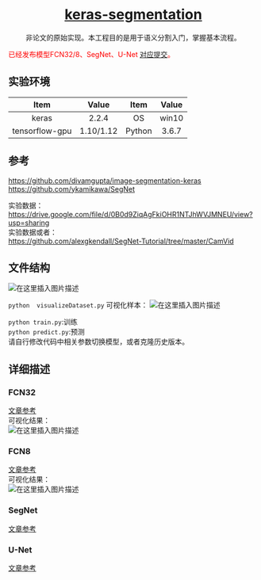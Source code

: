 <h1 align="center"><a href="https://github.com/lsh1994/keras-segmentation" target="_blank">keras-segmentation</a></h1>

<p align="center">
非论文的原始实现。本工程目的是用于语义分割入门，掌握基本流程。
</p>

<font color=red>已经发布模型FCN32/8、SegNet、U-Net [对应提交](https://github.com/lsh1994/keras-segmentation/releases)。</font>

## 实验环境

  
Item     | Value | Item     | Value
:---: | :---: | :---: | :---: 
keras | 2.2.4  | OS | win10
tensorflow-gpu | 1.10/1.12 | Python| 3.6.7

## 参考 

https://github.com/divamgupta/image-segmentation-keras  
https://github.com/ykamikawa/SegNet  
  
实验数据：  
https://drive.google.com/file/d/0B0d9ZiqAgFkiOHR1NTJhWVJMNEU/view?usp=sharing  
实验数据或者：  
https://github.com/alexgkendall/SegNet-Tutorial/tree/master/CamVid

## 文件结构  
![在这里插入图片描述](https://img-blog.csdnimg.cn/20181218212010847.png?x-oss-process=image/watermark,type_ZmFuZ3poZW5naGVpdGk,shadow_10,text_aHR0cHM6Ly9ibG9nLmNzZG4ubmV0L25pbWExOTk0,size_16,color_FFFFFF,t_70)

`python  visualizeDataset.py` 可视化样本：
![在这里插入图片描述](https://img-blog.csdnimg.cn/20181113165336706.png?x-oss-process=image/watermark,type_ZmFuZ3poZW5naGVpdGk,shadow_10,text_aHR0cHM6Ly9ibG9nLmNzZG4ubmV0L25pbWExOTk0,size_16,color_FFFFFF,t_70)

`python train.py`:训练  
`python predict.py`:预测  
请自行修改代码中相关参数切换模型，或者克隆历史版本。

## 详细描述

### FCN32

[文章参考](https://blog.csdn.net/nima1994/article/details/84031759)  
可视化结果：  
![在这里插入图片描述](https://img-blog.csdnimg.cn/2018111410255134.png?x-oss-process=image/watermark,type_ZmFuZ3poZW5naGVpdGk,shadow_10,text_aHR0cHM6Ly9ibG9nLmNzZG4ubmV0L25pbWExOTk0,size_16,color_FFFFFF,t_70)

### FCN8

[文章参考](https://blog.csdn.net/nima1994/article/details/84062253)  
可视化结果：  
![在这里插入图片描述](https://img-blog.csdnimg.cn/20181114103306961.png?x-oss-process=image/watermark,type_ZmFuZ3poZW5naGVpdGk,shadow_10,text_aHR0cHM6Ly9ibG9nLmNzZG4ubmV0L25pbWExOTk0,size_16,color_FFFFFF,t_70)


### SegNet
[文章参考](https://blog.csdn.net/nima1994/article/details/85079510)  

### U-Net
[文章参考](https://blog.csdn.net/nima1994/article/details/86300172)


  
